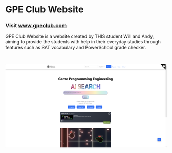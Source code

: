 # **GPE Club Website**
### Visit www.gpeclub.com
GPE Club Website is a website created by THIS student Will and Andy, aiming to provide the students with help in their everyday studies through features such as SAT vocabulary and PowerSchool grade checker.

<br>

![GPE Club Website](static/imgs/img.png)